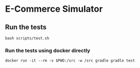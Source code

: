 # E-Commerce Simulator


## Run the tests

```
bash scripts/test.sh
```

### Run the tests using docker directly

```
docker run -it --rm -v $PWD:/src -w /src gradle gradle test
```
